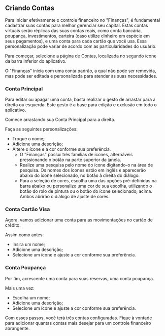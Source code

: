 ## Criando Contas

Para iniciar efetivamente o controle financeiro no "Finanças", é fundamental cadastrar suas contas para melhor gerenciar seu capital. Estas contas virtuais serão réplicas das suas contas reais, como conta bancária, poupança, investimentos, carteira (caso utilize dinheiro em espécie em seus pagamentos), e uma conta para cada cartão que você usa. Essa personalização pode variar de acordo com as particularidades do usuário.

Para começar, selecione a página de Contas, localizada no segundo ícone da barra inferior do aplicativo.

O "Finanças" inicia com uma conta padrão, a qual não pode ser removida, mas pode ser editada e personalizada para atender às suas necessidades.

### Conta Principal

Para editar ou apagar uma conta, basta realizar o gesto de arrastar para a direita ou esquerda. Este gesto é a base para edição e exclusão em todo o aplicativo.

Comece arrastando sua Conta Principal para a direita.

Faça as seguintes personalizações:
- Troque o nome;
- Adicione uma descrição;
- Altere o ícone e a cor conforme sua preferência.
   - O "Finanças" possui três famílias de ícones, alternáveis pressionando o botão na parte superior da janela.
   - Realize uma pesquisa pelo nome do ícone digitando-o na área de pesquisa. Os nomes dos ícones estão em inglês e aparecerão abaixo do ícone selecionado, no botão à direita do diálogo.
   - Para a seleção de cores, escolha uma das opções pré-definidas na barra abaixo ou personalize uma cor de sua escolha, utilizando o botão do rolo de pintura ou o botão do ícone selecionado, acima. Ambos abrirão o diálogo de ajuste de cores.

### Conta Cartão Visa

Agora, vamos adicionar uma conta para as movimentações no cartão de crédito.

Assim como antes:
- Insira um nome;
- Adicione uma descrição;
- Selecione um ícone e ajuste a cor conforme sua preferência.

### Conta Poupança

Por fim, acrescente uma conta para suas reservas, uma conta poupança.

Mais uma vez:
- Escolha um nome;
- Adicione uma descrição;
- Selecione um ícone e ajuste a cor conforme sua preferência.

Com esses passos, você terá três contas configuradas. Fique à vontade para adicionar quantas contas mais desejar para um controle financeiro abrangente.
